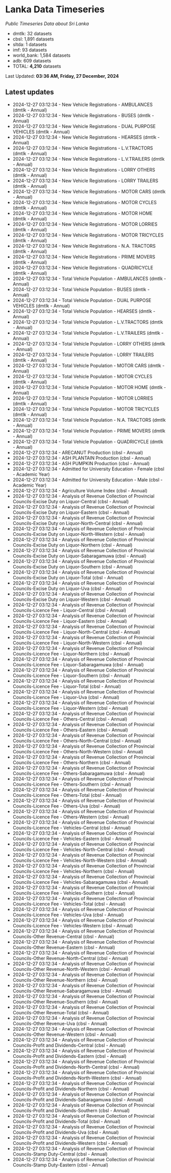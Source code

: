 # Lanka Data Timeseries
*Public Timeseries Data about Sri Lanka*

* dmtlk: 32 datasets
* cbsl: 1,891 datasets
* sltda: 1 datasets
* imf: 93 datasets
* world_bank: 1,584 datasets
* adb: 609 datasets
* TOTAL: **4,210** datasets

Last Updated: **03:36 AM, Friday, 27 December, 2024**

## Latest updates

* 2024-12-27 03:12:34 - New Vehicle Registrations - AMBULANCES (dmtlk - Annual)
* 2024-12-27 03:12:34 - New Vehicle Registrations - BUSES (dmtlk - Annual)
* 2024-12-27 03:12:34 - New Vehicle Registrations - DUAL PURPOSE VEHICLES (dmtlk - Annual)
* 2024-12-27 03:12:34 - New Vehicle Registrations - HEARSES (dmtlk - Annual)
* 2024-12-27 03:12:34 - New Vehicle Registrations - L.V.TRACTORS (dmtlk - Annual)
* 2024-12-27 03:12:34 - New Vehicle Registrations - L.V.TRAILERS (dmtlk - Annual)
* 2024-12-27 03:12:34 - New Vehicle Registrations - LORRY OTHERS (dmtlk - Annual)
* 2024-12-27 03:12:34 - New Vehicle Registrations - LORRY TRAILERS (dmtlk - Annual)
* 2024-12-27 03:12:34 - New Vehicle Registrations - MOTOR CARS (dmtlk - Annual)
* 2024-12-27 03:12:34 - New Vehicle Registrations - MOTOR CYCLES (dmtlk - Annual)
* 2024-12-27 03:12:34 - New Vehicle Registrations - MOTOR HOME (dmtlk - Annual)
* 2024-12-27 03:12:34 - New Vehicle Registrations - MOTOR LORRIES (dmtlk - Annual)
* 2024-12-27 03:12:34 - New Vehicle Registrations - MOTOR TRICYCLES (dmtlk - Annual)
* 2024-12-27 03:12:34 - New Vehicle Registrations - N.A. TRACTORS (dmtlk - Annual)
* 2024-12-27 03:12:34 - New Vehicle Registrations - PRIME MOVERS (dmtlk - Annual)
* 2024-12-27 03:12:34 - New Vehicle Registrations - QUADRICYCLE (dmtlk - Annual)
* 2024-12-27 03:12:34 - Total Vehicle Population - AMBULANCES (dmtlk - Annual)
* 2024-12-27 03:12:34 - Total Vehicle Population - BUSES (dmtlk - Annual)
* 2024-12-27 03:12:34 - Total Vehicle Population - DUAL PURPOSE VEHICLES (dmtlk - Annual)
* 2024-12-27 03:12:34 - Total Vehicle Population - HEARSES (dmtlk - Annual)
* 2024-12-27 03:12:34 - Total Vehicle Population - L.V.TRACTORS (dmtlk - Annual)
* 2024-12-27 03:12:34 - Total Vehicle Population - L.V.TRAILERS (dmtlk - Annual)
* 2024-12-27 03:12:34 - Total Vehicle Population - LORRY OTHERS (dmtlk - Annual)
* 2024-12-27 03:12:34 - Total Vehicle Population - LORRY TRAILERS (dmtlk - Annual)
* 2024-12-27 03:12:34 - Total Vehicle Population - MOTOR CARS (dmtlk - Annual)
* 2024-12-27 03:12:34 - Total Vehicle Population - MOTOR CYCLES (dmtlk - Annual)
* 2024-12-27 03:12:34 - Total Vehicle Population - MOTOR HOME (dmtlk - Annual)
* 2024-12-27 03:12:34 - Total Vehicle Population - MOTOR LORRIES (dmtlk - Annual)
* 2024-12-27 03:12:34 - Total Vehicle Population - MOTOR TRICYCLES (dmtlk - Annual)
* 2024-12-27 03:12:34 - Total Vehicle Population - N.A. TRACTORS (dmtlk - Annual)
* 2024-12-27 03:12:34 - Total Vehicle Population - PRIME MOVERS (dmtlk - Annual)
* 2024-12-27 03:12:34 - Total Vehicle Population - QUADRICYCLE (dmtlk - Annual)
* 2024-12-27 03:12:34 - ARECANUT Production (cbsl - Annual)
* 2024-12-27 03:12:34 - ASH PLANTAIN Production (cbsl - Annual)
* 2024-12-27 03:12:34 - ASH PUMPKIN Production (cbsl - Annual)
* 2024-12-27 03:12:34 - Admitted for University Education - Female (cbsl - Academic Year)
* 2024-12-27 03:12:34 - Admitted for University Education - Male (cbsl - Academic Year)
* 2024-12-27 03:12:34 - Agriculture Volume Index (cbsl - Annual)
* 2024-12-27 03:12:34 - Analysis of Revenue Collection of Provincial Councils-Excise Duty on Liquor-Central (cbsl - Annual)
* 2024-12-27 03:12:34 - Analysis of Revenue Collection of Provincial Councils-Excise Duty on Liquor-Eastern (cbsl - Annual)
* 2024-12-27 03:12:34 - Analysis of Revenue Collection of Provincial Councils-Excise Duty on Liquor-North-Central (cbsl - Annual)
* 2024-12-27 03:12:34 - Analysis of Revenue Collection of Provincial Councils-Excise Duty on Liquor-North-Western (cbsl - Annual)
* 2024-12-27 03:12:34 - Analysis of Revenue Collection of Provincial Councils-Excise Duty on Liquor-Northern (cbsl - Annual)
* 2024-12-27 03:12:34 - Analysis of Revenue Collection of Provincial Councils-Excise Duty on Liquor-Sabaragamuwa (cbsl - Annual)
* 2024-12-27 03:12:34 - Analysis of Revenue Collection of Provincial Councils-Excise Duty on Liquor-Southern (cbsl - Annual)
* 2024-12-27 03:12:34 - Analysis of Revenue Collection of Provincial Councils-Excise Duty on Liquor-Total (cbsl - Annual)
* 2024-12-27 03:12:34 - Analysis of Revenue Collection of Provincial Councils-Excise Duty on Liquor-Uva (cbsl - Annual)
* 2024-12-27 03:12:34 - Analysis of Revenue Collection of Provincial Councils-Excise Duty on Liquor-Western (cbsl - Annual)
* 2024-12-27 03:12:34 - Analysis of Revenue Collection of Provincial Councils-Licence Fee - Liquor-Central (cbsl - Annual)
* 2024-12-27 03:12:34 - Analysis of Revenue Collection of Provincial Councils-Licence Fee - Liquor-Eastern (cbsl - Annual)
* 2024-12-27 03:12:34 - Analysis of Revenue Collection of Provincial Councils-Licence Fee - Liquor-North-Central (cbsl - Annual)
* 2024-12-27 03:12:34 - Analysis of Revenue Collection of Provincial Councils-Licence Fee - Liquor-North-Western (cbsl - Annual)
* 2024-12-27 03:12:34 - Analysis of Revenue Collection of Provincial Councils-Licence Fee - Liquor-Northern (cbsl - Annual)
* 2024-12-27 03:12:34 - Analysis of Revenue Collection of Provincial Councils-Licence Fee - Liquor-Sabaragamuwa (cbsl - Annual)
* 2024-12-27 03:12:34 - Analysis of Revenue Collection of Provincial Councils-Licence Fee - Liquor-Southern (cbsl - Annual)
* 2024-12-27 03:12:34 - Analysis of Revenue Collection of Provincial Councils-Licence Fee - Liquor-Total (cbsl - Annual)
* 2024-12-27 03:12:34 - Analysis of Revenue Collection of Provincial Councils-Licence Fee - Liquor-Uva (cbsl - Annual)
* 2024-12-27 03:12:34 - Analysis of Revenue Collection of Provincial Councils-Licence Fee - Liquor-Western (cbsl - Annual)
* 2024-12-27 03:12:34 - Analysis of Revenue Collection of Provincial Councils-Licence Fee - Others-Central (cbsl - Annual)
* 2024-12-27 03:12:34 - Analysis of Revenue Collection of Provincial Councils-Licence Fee - Others-Eastern (cbsl - Annual)
* 2024-12-27 03:12:34 - Analysis of Revenue Collection of Provincial Councils-Licence Fee - Others-North-Central (cbsl - Annual)
* 2024-12-27 03:12:34 - Analysis of Revenue Collection of Provincial Councils-Licence Fee - Others-North-Western (cbsl - Annual)
* 2024-12-27 03:12:34 - Analysis of Revenue Collection of Provincial Councils-Licence Fee - Others-Northern (cbsl - Annual)
* 2024-12-27 03:12:34 - Analysis of Revenue Collection of Provincial Councils-Licence Fee - Others-Sabaragamuwa (cbsl - Annual)
* 2024-12-27 03:12:34 - Analysis of Revenue Collection of Provincial Councils-Licence Fee - Others-Southern (cbsl - Annual)
* 2024-12-27 03:12:34 - Analysis of Revenue Collection of Provincial Councils-Licence Fee - Others-Total (cbsl - Annual)
* 2024-12-27 03:12:34 - Analysis of Revenue Collection of Provincial Councils-Licence Fee - Others-Uva (cbsl - Annual)
* 2024-12-27 03:12:34 - Analysis of Revenue Collection of Provincial Councils-Licence Fee - Others-Western (cbsl - Annual)
* 2024-12-27 03:12:34 - Analysis of Revenue Collection of Provincial Councils-Licence Fee - Vehicles-Central (cbsl - Annual)
* 2024-12-27 03:12:34 - Analysis of Revenue Collection of Provincial Councils-Licence Fee - Vehicles-Eastern (cbsl - Annual)
* 2024-12-27 03:12:34 - Analysis of Revenue Collection of Provincial Councils-Licence Fee - Vehicles-North-Central (cbsl - Annual)
* 2024-12-27 03:12:34 - Analysis of Revenue Collection of Provincial Councils-Licence Fee - Vehicles-North-Western (cbsl - Annual)
* 2024-12-27 03:12:34 - Analysis of Revenue Collection of Provincial Councils-Licence Fee - Vehicles-Northern (cbsl - Annual)
* 2024-12-27 03:12:34 - Analysis of Revenue Collection of Provincial Councils-Licence Fee - Vehicles-Sabaragamuwa (cbsl - Annual)
* 2024-12-27 03:12:34 - Analysis of Revenue Collection of Provincial Councils-Licence Fee - Vehicles-Southern (cbsl - Annual)
* 2024-12-27 03:12:34 - Analysis of Revenue Collection of Provincial Councils-Licence Fee - Vehicles-Total (cbsl - Annual)
* 2024-12-27 03:12:34 - Analysis of Revenue Collection of Provincial Councils-Licence Fee - Vehicles-Uva (cbsl - Annual)
* 2024-12-27 03:12:34 - Analysis of Revenue Collection of Provincial Councils-Licence Fee - Vehicles-Western (cbsl - Annual)
* 2024-12-27 03:12:34 - Analysis of Revenue Collection of Provincial Councils-Other Revenue-Central (cbsl - Annual)
* 2024-12-27 03:12:34 - Analysis of Revenue Collection of Provincial Councils-Other Revenue-Eastern (cbsl - Annual)
* 2024-12-27 03:12:34 - Analysis of Revenue Collection of Provincial Councils-Other Revenue-North-Central (cbsl - Annual)
* 2024-12-27 03:12:34 - Analysis of Revenue Collection of Provincial Councils-Other Revenue-North-Western (cbsl - Annual)
* 2024-12-27 03:12:34 - Analysis of Revenue Collection of Provincial Councils-Other Revenue-Northern (cbsl - Annual)
* 2024-12-27 03:12:34 - Analysis of Revenue Collection of Provincial Councils-Other Revenue-Sabaragamuwa (cbsl - Annual)
* 2024-12-27 03:12:34 - Analysis of Revenue Collection of Provincial Councils-Other Revenue-Southern (cbsl - Annual)
* 2024-12-27 03:12:34 - Analysis of Revenue Collection of Provincial Councils-Other Revenue-Total (cbsl - Annual)
* 2024-12-27 03:12:34 - Analysis of Revenue Collection of Provincial Councils-Other Revenue-Uva (cbsl - Annual)
* 2024-12-27 03:12:34 - Analysis of Revenue Collection of Provincial Councils-Other Revenue-Western (cbsl - Annual)
* 2024-12-27 03:12:34 - Analysis of Revenue Collection of Provincial Councils-Profit and Dividends-Central (cbsl - Annual)
* 2024-12-27 03:12:34 - Analysis of Revenue Collection of Provincial Councils-Profit and Dividends-Eastern (cbsl - Annual)
* 2024-12-27 03:12:34 - Analysis of Revenue Collection of Provincial Councils-Profit and Dividends-North-Central (cbsl - Annual)
* 2024-12-27 03:12:34 - Analysis of Revenue Collection of Provincial Councils-Profit and Dividends-North-Western (cbsl - Annual)
* 2024-12-27 03:12:34 - Analysis of Revenue Collection of Provincial Councils-Profit and Dividends-Northern (cbsl - Annual)
* 2024-12-27 03:12:34 - Analysis of Revenue Collection of Provincial Councils-Profit and Dividends-Sabaragamuwa (cbsl - Annual)
* 2024-12-27 03:12:34 - Analysis of Revenue Collection of Provincial Councils-Profit and Dividends-Southern (cbsl - Annual)
* 2024-12-27 03:12:34 - Analysis of Revenue Collection of Provincial Councils-Profit and Dividends-Total (cbsl - Annual)
* 2024-12-27 03:12:34 - Analysis of Revenue Collection of Provincial Councils-Profit and Dividends-Uva (cbsl - Annual)
* 2024-12-27 03:12:34 - Analysis of Revenue Collection of Provincial Councils-Profit and Dividends-Western (cbsl - Annual)
* 2024-12-27 03:12:34 - Analysis of Revenue Collection of Provincial Councils-Stamp Duty-Central (cbsl - Annual)
* 2024-12-27 03:12:34 - Analysis of Revenue Collection of Provincial Councils-Stamp Duty-Eastern (cbsl - Annual)